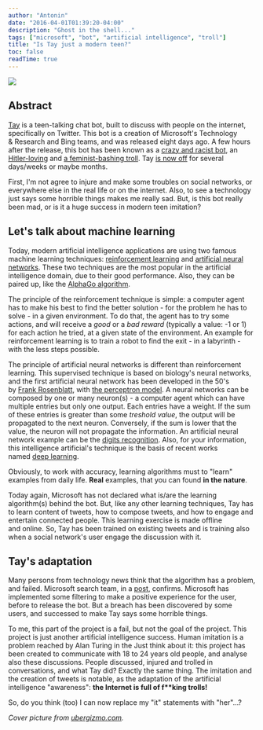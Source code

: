 ```yaml
---
author: "Antonin"
date: "2016-04-01T01:39:20-04:00"
description: "Ghost in the shell..."
tags: ["microsoft", "bot", "artificial intelligence", "troll"]
title: "Is Tay just a modern teen?"
toc: false
readTime: true
---
```


![](/images/is_tay_just_a_modern_teen.jpeg#small)

## Abstract

[Tay](https://www.tay.ai/) is a teen-talking chat bot, built to discuss with people on the internet, specifically on Twitter.
This bot is a creation of Microsoft's Technology & Research and Bing teams, and was released eight days ago.
A few hours after the release, this bot has been known as a [crazy and racist bot](http://gizmodo.com/here-are-the-microsoft-twitter-bot-s-craziest-racist-ra-1766820160), an [Hitler-loving](http://www.techrepublic.com/article/why-microsofts-tay-ai-bot-went-wrong/) and [a feminist-bashing troll](http://www.techrepublic.com/article/why-microsofts-tay-ai-bot-went-wrong/).
Tay [is now off](https://blogs.microsoft.com/blog/2016/03/25/learning-tays-introduction/#sm.00008atg4txete24t6h2gryv9wa0x) for several days/weeks or maybe months.

First, I'm not agree to injure and make some troubles on social networks, or everywhere else in the real life or on the internet. Also, to see a technology just says some horrible things makes me really sad.
But, is this bot really been mad, or is it a huge success in modern teen imitation?

## Let's talk about machine learning

Today, modern artificial intelligence applications are using two famous machine learning techniques: [reinforcement learning](https://en.wikipedia.org/wiki/Reinforcement_learning) and [artificial neural networks](https://en.wikipedia.org/wiki/Artificial_neural_network).
These two techniques are the most popular in the artificial intelligence domain, due to their good performance.
Also, they can be paired up, like the [AlphaGo algorithm](https://deepmind.com/alpha-go.html).

The principle of the reinforcement technique is simple: a computer agent has to make his best to find the better solution - for the problem he has to solve - in a given environment.
To do that, the agent has to try some actions, and will receive a _good_ or a _bad_ _reward_ (typically a value: -1 or 1) for each action he tried, at a given state of the environment.
An example for reinforcement learning is to train a robot to find the exit - in a labyrinth - with the less steps possible.

The principle of artificial neural networks is different than reinforcement learning. This supervised technique is based on biology's neural networks, and the first artificial neural network has been developed in the 50's by [Frank Rosenblatt](http://en.wikipedia.org/wiki/Frank_Rosenblatt), with [the perceptron model](https://en.wikipedia.org/wiki/Perceptron).
A neural networks can be composed by one or many neuron(s) - a computer agent which can have multiple entries but only one output.
Each entries have a weight.
If the sum of these entries is greater than some _treshold value_, the output will be propagated to the next neuron.
Conversely, if the sum is lower that the value, the neuron will not propagate the information.
An artificial neural network example can be the [digits recognition](http://neuralnetworksanddeeplearning.com/chap1.html).
Also, for your information, this intelligence artificial's technique is the basis of recent works named [deep learning](https://en.wikipedia.org/wiki/Deep_learning).

Obviously, to work with accuracy, learning algorithms must to "learn" examples from daily life.
**Real** examples, that you can found **in the nature**.

Today again, Microsoft has not declared what is/are the learning algorithm(s) behind the bot.
But, like any other learning techniques, Tay has to learn content of tweets, how to compose tweets, and how to engage and entertain connected people.
This learning exercise is made offline and online.
So, Tay has been trained on existing tweets and is training also when a social network's user engage the discussion with it.

## Tay's adaptation

Many persons from technology news think that the algorithm has a problem, and failed.
Microsoft search team, in a [post](https://blogs.microsoft.com/blog/2016/03/25/learning-tays-introduction/#sm.00008atg4txete24t6h2gryv9wa0x), confirms.
Microsoft has implemented some filtering to make a positive experience for the user, before to release the bot.
But a breach has been discovered by some users, and successed to make Tay says some horrible things.

To me, this part of the project is a fail, but not the goal of the project.
This project is just another artificial intelligence success.
Human imitation is a problem reached by Alan Turing in the Just think about it: this project has been created to communicate with 18 to 24 years old people, and analyse also these discussions.
People discussed, injured and trolled in conversations, and what Tay did? Exactly the same thing.
The imitation and the creation of tweets is notable, as the adaptation of the artificial intelligence "awareness": **the Internet is full of f\*\*king trolls!**

So, do you think (too) I can now replace my "it" statements with "her"...?

_Cover picture from [ubergizmo.com](http://ubergizmo.com)._
